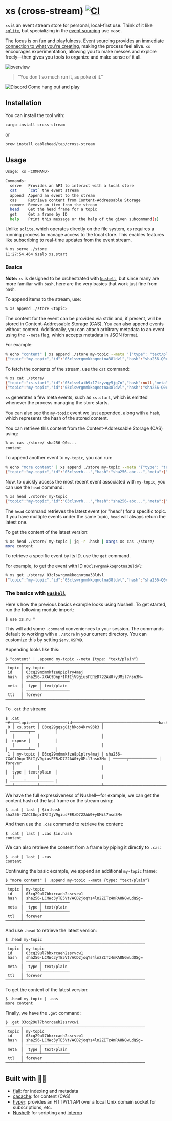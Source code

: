 # xs (cross-stream) [![CI](https://github.com/cablehead/xs/actions/workflows/ci.yml/badge.svg)](https://github.com/cablehead/xs/actions/workflows/ci.yml)

`xs` is an event stream store for personal, local-first use. Think of it like
[`sqlite`](https://sqlite.org/cli.html), but specializing in the
[event sourcing](https://martinfowler.com/eaaDev/EventSourcing.html) use case.

The focus is on fun and playfulness. Event sourcing provides an
[immediate connection to what you're creating](https://youtu.be/a-OyoVcbwWE?si=kfuJ0KkSGlN21GBL&t=121),
making the process feel alive. `xs` encourages experimentation, allowing you to
make messes and explore freely—then gives you tools to organize and make sense
of it all.

![overview](./docs/overview.png)

> "You don't so much run it, as poke _at_ it."

[![Discord](https://img.shields.io/discord/1182364431435436042?logo=discord)](https://discord.com/invite/YNbScHBHrh)
Come hang out and play

## Installation

You can install the tool with:

```sh
cargo install cross-stream
```

or

```sh
brew install cablehead/tap/cross-stream
```

## Usage

```sh
Usage: xs <COMMAND>

Commands:
  serve   Provides an API to interact with a local store
  cat     `cat` the event stream
  append  Append an event to the stream
  cas     Retrieve content from Content-Addressable Storage
  remove  Remove an item from the stream
  head    Get the head frame for a topic
  get     Get a frame by ID
  help    Print this message or the help of the given subcommand(s)
```

Unlike `sqlite`, which operates directly on the file system, xs requires a
running process to manage access to the local store. This enables features like
subscribing to real-time updates from the event stream.

```bash
% xs serve ./store
11:27:54.464 9zalp xs.start
```

### Basics

**Note:** `xs` is designed to be orchestrated with
[`Nushell`](https://www.nushell.sh), but since many are more familiar with
`bash`, here are the very basics that work just fine from `bash`.

To append items to the stream, use:

```bash
% xs append ./store <topic>
```

The content for the event can be provided via stdin and, if present, will be
stored in Content-Addressable Storage (CAS). You can also append events without
content. Additionally, you can attach arbitrary metadata to an event using the
`--meta` flag, which accepts metadata in JSON format.

For example:

```bash
% echo "content" | xs append ./store my-topic --meta '{"type": "text/plain"}'
{"topic":"my-topic","id":"03clswrgmmkkoqnotna38ldvl","hash":"sha256-Q0c...","meta":{"type":"text/plain"},"ttl":"forever"}
```

To fetch the contents of the stream, use the `cat` command:

```bash
% xs cat ./store/
{"topic":"xs.start","id":"03clswlaih9x17izyzqy5jg7n","hash":null,"meta":{"expose":null},"ttl":null}
{"topic":"my-topic","id":"03clswrgmmkkoqnotna38ldvl","hash":"sha256-Q0c...","meta":{"type":"text/plain"},"ttl":"forever"}
```

`xs` generates a few meta events, such as `xs.start`, which is emitted whenever
the process managing the store starts.

You can also see the `my-topic` event we just appended, along with a `hash`,
which represents the hash of the stored content.

You can retrieve this content from the Content-Addressable Storage (CAS) using:

```bash
% xs cas ./store/ sha256-Q0c...
content
```

To append another event to `my-topic`, you can run:

```bash
% echo "more content" | xs append ./store my-topic --meta '{"type": "text/plain"}'
{"topic":"my-topic","id":"03clswrh...","hash":"sha256-abc...","meta":{"type":"text/plain"},"ttl":"forever"}
```

Now, to quickly access the most recent event associated with `my-topic`, you can
use the `head` command:

```bash
% xs head ./store/ my-topic
{"topic":"my-topic","id":"03clswrh...","hash":"sha256-abc...","meta":{"type":"text/plain"},"ttl":"forever"}
```

The `head` command retrieves the latest event (or "head") for a specific topic.
If you have multiple events under the same topic, `head` will always return the
latest one.

To get the content of the latest version:

```bash
% xs head ./store/ my-topic | jq -r .hash | xargs xs cas ./store/
more content
```

To retrieve a specific event by its ID, use the `get` command.

For example, to get the event with ID `03clswrgmmkkoqnotna38ldvl`:

```bash
% xs get ./store/ 03clswrgmmkkoqnotna38ldvl
{"topic":"my-topic","id":"03clswrgmmkkoqnotna38ldvl","hash":"sha256-Q0c...","meta":{"type":"text/plain"},"ttl":"forever"}
```

### The basics with [`Nushell`](https://www.nushell.sh)

Here's how the previous basics example looks using Nushell. To get started, run
the following module import:

```nushell
$ use xs.nu *
```

This will add some `.command` conveniences to your session. The commands default
to working with a `./store` in your current directory. You can customize this by
setting `$env.XSPWD`.

Appending looks like this:

```nushell
$ "content" | .append my-topic --meta {type: "text/plain"}
───────┬─────────────────────────────────────────────────────
 topic │ my-topic
 id    │ 03cq29mdmmkfze8p1plry4maj
 hash  │ sha256-7XACtDnprIRfIjV9giusFERzD722AW0+yUMil7nsn3M=
       │ ──────┬────────────
 meta  │  type │ text/plain
       │ ──────┴────────────
 ttl   │ forever
───────┴─────────────────────────────────────────────────────
```

To `.cat` the stream:

```nushell
$ .cat
─#─┬──topic───┬────────────id─────────────┬────────────────────────hash─────────────────────────┬────────meta─────────┬───ttl───
 0 │ xs.start │ 03cq29gqsg8ijbkob4krv93k3 │                                                     │ ────────┬──         │
   │          │                           │                                                     │  expose │           │
   │          │                           │                                                     │ ────────┴──         │
 1 │ my-topic │ 03cq29mdmmkfze8p1plry4maj │ sha256-7XACtDnprIRfIjV9giusFERzD722AW0+yUMil7nsn3M= │ ──────┬──────────── │ forever
   │          │                           │                                                     │  type │ text/plain  │
   │          │                           │                                                     │ ──────┴──────────── │
───┴──────────┴───────────────────────────┴─────────────────────────────────────────────────────┴─────────────────────┴─────────
```

We have the full expressiveness of Nushell—for example, we can get the content
hash of the last frame on the stream using:

```nushell
$ .cat | last | $in.hash
sha256-7XACtDnprIRfIjV9giusFERzD722AW0+yUMil7nsn3M=
```

And then use the `.cas` command to retrieve the content:

```nushell
$ .cat | last | .cas $in.hash
content
```

We can also retrieve the content from a frame by piping it directly to `.cas`:

```nushell
$ .cat | last | .cas
content
```

Continuing the basic example, we append an additional `my-topic` frame:

```nushell
$ "more content" | .append my-topic --meta {type: "text/plain"}
───────┬─────────────────────────────────────────────────────
 topic │ my-topic
 id    │ 03cq29ul7bhxrcaeh2ssrvcw1
 hash  │ sha256-LCMWc3yTE5Vt/ACD2joqYs4ln2ZITz4mRA8NGwLdQSg=
       │ ──────┬────────────
 meta  │  type │ text/plain
       │ ──────┴────────────
 ttl   │ forever
───────┴─────────────────────────────────────────────────────
```

And use `.head` to retrieve the latest version:

```nushell
$ .head my-topic
───────┬─────────────────────────────────────────────────────
 topic │ my-topic
 id    │ 03cq29ul7bhxrcaeh2ssrvcw1
 hash  │ sha256-LCMWc3yTE5Vt/ACD2joqYs4ln2ZITz4mRA8NGwLdQSg=
       │ ──────┬────────────
 meta  │  type │ text/plain
       │ ──────┴────────────
 ttl   │ forever
───────┴─────────────────────────────────────────────────────
```

To get the content of the latest version:

```nushell
$ .head my-topic | .cas
more content
```

Finally, we have the `.get` command:

```nushell
$ .get 03cq29ul7bhxrcaeh2ssrvcw1
───────┬─────────────────────────────────────────────────────
 topic │ my-topic
 id    │ 03cq29ul7bhxrcaeh2ssrvcw1
 hash  │ sha256-LCMWc3yTE5Vt/ACD2joqYs4ln2ZITz4mRA8NGwLdQSg=
       │ ──────┬────────────
 meta  │  type │ text/plain
       │ ──────┴────────────
 ttl   │ forever
───────┴─────────────────────────────────────────────────────
```

## Built with 🙏💚

- [fjall](https://github.com/fjall-rs/fjall): for indexing and metadata
- [cacache](https://github.com/zkat/cacache-rs): for content (CAS)
- [hyper](https://hyper.rs/guides/1/server/echo/): provides an HTTP/1.1 API over
  a local Unix domain socket for subscriptions, etc.
- [Nushell](https://www.nushell.sh): for scripting and
  [interop](https://utopia.rosano.ca/interoperable-visions/)
